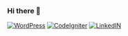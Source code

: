 ### Hi there 👋

<a href="https://profiles.wordpress.org/erikkraijenoord/">![WordPress](https://img.shields.io/badge/Wordpress-21759B?style=for-the-badge&logo=wordpress&logoColor=white)</a>
<a href="https://forum.codeigniter.com/user-10558.html">![CodeIgniter](https://img.shields.io/badge/Codeigniter-EF4223?style=for-the-badge&logo=codeigniter&logoColor=white)</a>
<a href="https://nl.linkedin.com/in/f-kraijenoord-252307190">![LinkedIN](https://img.shields.io/badge/LinkedIn-0077B5?style=for-the-badge&logo=linkedin&logoColor=white)</a>
